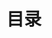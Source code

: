 # 目录 

<Card 
    name="Vuepress部署"
    image="/others.jpeg" 
    url="/modules/technology/vuepress_deploy"
    category="TECHNOLOGY"
    author="Clinan"
    desc="vuepress发布到git page和自定义域名"
    /> 

<Card 
    name="树莓派初始化"
    image="/technology/pi.jpg" 
    url="/modules/technology/rasperry_init"
    category="TECHNOLOGY"
    author="Clinan"
    desc="树莓派国内镜像，docker安装，frp内网穿透"
    /> 
<Card 
    name="Springboot配置Servlet原理"
    image="/technology/spring-boot-java.jpg" 
    url="/modules/technology/Springboot配置Servlet原理"
    category="TECHNOLOGY"
    author="Clinan"
    desc=""
    /> 
<Card 
    name="SpringDispatcherServlet分析"
    image="/technology/spring-boot-java.jpg" 
    url="/modules/technology/SpringDispatcherServlet分析"
    category="TECHNOLOGY"
    author="Clinan"
    desc=""
    />

